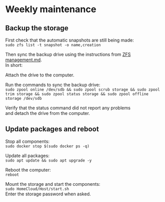 # Weekly maintenance

## Backup the storage
First check that the automatic snapshots are still being made:\
`sudo zfs list -t snapshot -o name,creation`

Then sync the backup drive using the instructions from [ZFS management.md](<./ZFS management.md>).\
In short:

Attach the drive to the computer.

Run the commands to sync the backup drive:\
`sudo zpool online /dev/sdb && sudo zpool scrub storage && sudo zpool trim storage && sudo zpool status storage && sudo zpool offline storage /dev/sdb`

Verify that the status command did not report any problems\
and detach the drive from the computer.

## Update packages and reboot
Stop all components:\
`sudo docker stop $(sudo docker ps -q)`

Update all packages:\
`sudo apt update && sudo apt upgrade -y`

Reboot the computer:\
`reboot`

Mount the storage and start the components:\
`sudo HomeCloud/Host/start.sh`\
Enter the storage password when asked.